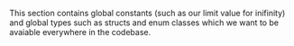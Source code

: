 This section contains global constants (such as our limit value for inifinity) and global types such as structs and enum classes which we want to be avaiable everywhere in the codebase.